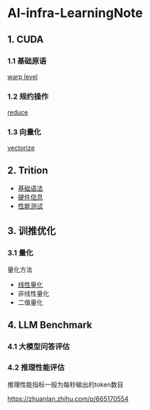 # AI-infra-LearningNote

## 1. CUDA

### 1.1 基础原语

[warp level](./cuda/primitives/warp/README.md)


### 1.2 规约操作

[reduce](./cuda/reduce/README.md)


### 1.3 向量化

[vectorize](./cuda/vectorize/)

## 2. Trition

- [基础语法](./Triton/basic/README.md)
- [硬件信息]()
- [性能测试]()

## 3. 训推优化

### 3.1 量化
量化方法 
- [线性量化](./quant/linearQuant/README.md)
- 非线性量化
- 二值量化

## 4. LLM Benchmark

### 4.1 大模型问答评估

### 4.2 推理性能评估

推理性能指标一般为每秒输出的token数目

https://zhuanlan.zhihu.com/p/665170554
